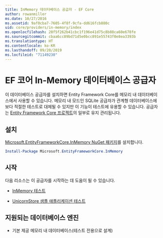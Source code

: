 ```yaml
---
title: InMemory 데이터베이스 공급자 - EF Core
author: rowanmiller
ms.date: 10/27/2016
ms.assetid: 9af0cba7-7605-4f8f-9cfa-dd616fcb880c
uid: core/providers/in-memory/index
ms.openlocfilehash: 28f5f262b41cbc1f196e41d75c8b88ca60e678fe
ms.sourcegitcommit: cbaa6cc89bd71d5e0bcc891e55743f0e8ea3393b
ms.translationtype: HT
ms.contentlocale: ko-KR
ms.lasthandoff: 09/20/2019
ms.locfileid: "71149230"
---
```

# <a name="ef-core-in-memory-database-provider"></a>EF 코어 In-Memory 데이터베이스 공급자

이 데이터베이스 공급자를 설치하면 Entity Framework Core를 메모리 내 데이터베이스에서 사용할 수 있습니다. 메모리 내 모드인 SQLite 공급자가 관계형 데이터베이스에 보다 적절한 테스트로 대체될 수 있지만 이 기능이 테스트에 유용할 수 있습니다. 공급자는 [Entity Framework Core 프로젝트](https://github.com/aspnet/EntityFrameworkCore)의 일부로 유지 관리됩니다.

## <a name="install"></a>설치

[Microsoft.EntityFrameworkCore.InMemory NuGet 패키지](https://www.nuget.org/packages/Microsoft.EntityFrameworkCore.InMemory/)를 설치합니다.

``` powershell
Install-Package Microsoft.EntityFrameworkCore.InMemory
```

## <a name="get-started"></a>시작

다음 리소스는 이 공급자를 시작하는 데 도움이 될 수 있습니다.
* [InMemory 테스트](../../miscellaneous/testing/in-memory.md)

* [UnicornStore 샘플 애플리케이션 테스트](https://github.com/rowanmiller/UnicornStore/blob/master/UnicornStore/src/UnicornStore.Tests/Controllers/ShippingControllerTests.cs)

## <a name="supported-database-engines"></a>지원되는 데이터베이스 엔진

* 기본 제공 메모리 내 데이터베이스(테스트 전용으로 설계)
